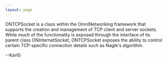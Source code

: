 ```yaml
---
layout: page
---
```


ONTCPSocket is a class within the OmniNetworking framework that supports the creation and management of TCP client and server sockets.  While  much of the functionality is exposed through the interface of its parent class ONInternetSocket, ONTCPSocket exposes the ability to control certain TCP-specific connection details such as Nagle's algorithm.

--KarlG
